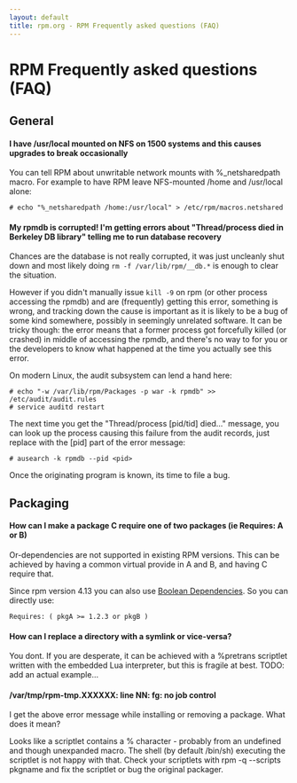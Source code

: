 ```yaml
---
layout: default
title: rpm.org - RPM Frequently asked questions (FAQ)
---
```

# RPM Frequently asked questions (FAQ)

## General

#### I have /usr/local mounted on NFS on 1500 systems and this causes upgrades to break occasionally
You can tell RPM about unwritable network mounts with %_netsharedpath macro.
For example to have RPM leave NFS-mounted /home and /usr/local alone:

```
# echo "%_netsharedpath /home:/usr/local" > /etc/rpm/macros.netshared
```

#### My rpmdb is corrupted! I'm getting errors about "Thread/process died in Berkeley DB library" telling me to run database recovery
Chances are the database is not really corrupted, it was just uncleanly shut
down and most likely doing `rm -f /var/lib/rpm/__db.*` is enough to clear
the situation. 

However if you didn't manually issue `kill -9` on rpm
(or other process accessing the rpmdb) and are (frequently) getting this
error, something is wrong, and tracking down the cause is important as it
is likely to be a bug of some kind somewhere, possibly in seemingly unrelated
software. It can be tricky though: the error means that a former process got
forcefully killed (or crashed) in middle of accessing the rpmdb, and there's
no way to for you or the developers to know what happened at the time you
actually see this error.

On modern Linux, the audit subsystem can lend a hand here:

```
# echo "-w /var/lib/rpm/Packages -p war -k rpmdb" >> /etc/audit/audit.rules
# service auditd restart
```

The next time you get the "Thread/process [pid/tid] died..." message, you can
look up the process causing this failure from the audit records, just
replace <pid> with the [pid] part of the error message:

```
# ausearch -k rpmdb --pid <pid>
```

Once the originating program is known, its time to file a bug.


## Packaging

#### How can I make a package C require one of two packages (ie Requires: A or B)
Or-dependencies are not supported in existing RPM versions. This can be
achieved by having a common virtual provide in A and B, and having C require
that.

Since rpm version 4.13 you can also use [Boolean Dependencies](user_doc/boolean_dependencies.html). So you can directly use:

```
Requires: ( pkgA >= 1.2.3 or pkgB )
```

#### How can I replace a directory with a symlink or vice-versa?
You dont. If you are desperate, it can be achieved with a %pretrans
scriptlet written with the embedded Lua interpreter, but this is fragile at
best. TODO: add an actual example...

#### /var/tmp/rpm-tmp.XXXXXX: line NN: fg: no job control
I get the above error message while installing or removing a package. What does it mean?

Looks like a scriptlet contains a % character - probably from an undefined
and though unexpanded macro. The shell (by default /bin/sh) executing the
scriptlet is not happy with that. Check your scriptlets with rpm -q --scripts
pkgname and fix the scriptlet or bug the original packager. 
